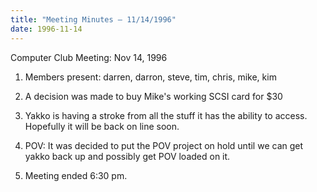 ```yaml
---
title: "Meeting Minutes – 11/14/1996"
date: 1996-11-14
---
```

Computer Club Meeting:  Nov 14, 1996 </p><p>
1.  Members present: darren, darron, steve, tim, chris, mike, kim </p><p>
2.  A decision was made to buy Mike's working SCSI card for $30 </p><p>
3.  Yakko is having a stroke from all the stuff it has the  	ability to access. Hopefully it will be back on line soon. </p><p>
4.  POV: 	It was decided to put the POV project on hold until we 	can get yakko back up and possibly get POV loaded on it. </p><p>
5.  Meeting ended 6:30 pm.  </p>
